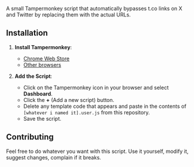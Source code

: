 A small Tampermonkey script that automatically bypasses t.co links on X and Twitter by replacing them with the actual URLs. 

## Installation

1. **Install Tampermonkey**:  
   - [Chrome Web Store](https://chrome.google.com/webstore/detail/tampermonkey/dhdgffkkebhmkfjojejmpbldmpobfkfo)
   - [Other browsers](https://www.tampermonkey.net/)

2. **Add the Script**:  
   - Click on the Tampermonkey icon in your browser and select **Dashboard**.
   - Click the **+** (Add a new script) button.
   - Delete any template code that appears and paste in the contents of `[whatever i named it].user.js` from this repository.
   - Save the script.


## Contributing

Feel free to do whatever you want with this script. Use it yourself, modify it, suggest changes, complain if it breaks.
